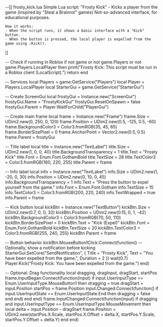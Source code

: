 --[[
    frosty_kick.lua
    Simple Lua script: "Frosty Kick" - Kicks a player from the game (inspired by "Steal a Brainrot" games)
    Not-so-advanced interface, for educational purposes.

    How it works:
    - When the script runs, it shows a basic interface with a "Kick" button.
    - When the button is pressed, the local player is expelled from the game using :Kick().
]]

-- Check if running in Roblox
if not game or not game.Players or not game.Players.LocalPlayer then
    print("Frosty Kick: This script must be run in a Roblox client (LocalScript).")
    return
end

-- Services
local Players = game:GetService("Players")
local Player = Players.LocalPlayer
local StarterGui = game:GetService("StarterGui")

-- Create ScreenGui
local frostyGui = Instance.new("ScreenGui")
frostyGui.Name = "FrostyKickGui"
frostyGui.ResetOnSpawn = false
frostyGui.Parent = Player:WaitForChild("PlayerGui")

-- Create main frame
local frame = Instance.new("Frame")
frame.Size = UDim2.new(0, 250, 0, 120)
frame.Position = UDim2.new(0.5, -125, 0.5, -60)
frame.BackgroundColor3 = Color3.fromRGB(35, 45, 65)
frame.BorderSizePixel = 0
frame.AnchorPoint = Vector2.new(0.5, 0.5)
frame.Parent = frostyGui

-- Title label
local title = Instance.new("TextLabel")
title.Size = UDim2.new(1, 0, 0, 40)
title.BackgroundTransparency = 1
title.Text = "Frosty Kick"
title.Font = Enum.Font.GothamBold
title.TextSize = 28
title.TextColor3 = Color3.fromRGB(160, 220, 255)
title.Parent = frame

-- Info label
local info = Instance.new("TextLabel")
info.Size = UDim2.new(1, -20, 0, 30)
info.Position = UDim2.new(0, 10, 0, 45)
info.BackgroundTransparency = 1
info.Text = "Press the button to expel yourself from the game."
info.Font = Enum.Font.Gotham
info.TextSize = 15
info.TextColor3 = Color3.fromRGB(200, 220, 240)
info.TextWrapped = true
info.Parent = frame

-- Kick button
local kickBtn = Instance.new("TextButton")
kickBtn.Size = UDim2.new(0.7, 0, 0, 32)
kickBtn.Position = UDim2.new(0.15, 0, 1, -42)
kickBtn.BackgroundColor3 = Color3.fromRGB(70, 50, 110)
kickBtn.BorderSizePixel = 0
kickBtn.Text = "Kick (Expel)"
kickBtn.Font = Enum.Font.GothamBold
kickBtn.TextSize = 20
kickBtn.TextColor3 = Color3.fromRGB(255, 240, 255)
kickBtn.Parent = frame

-- Button behavior
kickBtn.MouseButton1Click:Connect(function()
    -- Optionally, show a notification before kicking
    StarterGui:SetCore("SendNotification", {
        Title = "Frosty Kick",
        Text = "You have been expelled from the game.",
        Duration = 2
    })
    wait(0.7)
    Player:Kick("Frosty Kick: You have been expelled from the game.")
end)

-- Optional: Drag functionality
local dragging, dragInput, dragStart, startPos
frame.InputBegan:Connect(function(input)
    if input.UserInputType == Enum.UserInputType.MouseButton1 then
        dragging = true
        dragStart = input.Position
        startPos = frame.Position
        input.Changed:Connect(function()
            if input.UserInputState == Enum.UserInputState.End then
                dragging = false
            end
        end)
    end
end)
frame.InputChanged:Connect(function(input)
    if dragging and input.UserInputType == Enum.UserInputType.MouseMovement then
        local delta = input.Position - dragStart
        frame.Position = UDim2.new(startPos.X.Scale, startPos.X.Offset + delta.X, startPos.Y.Scale, startPos.Y.Offset + delta.Y)
    end
end)
